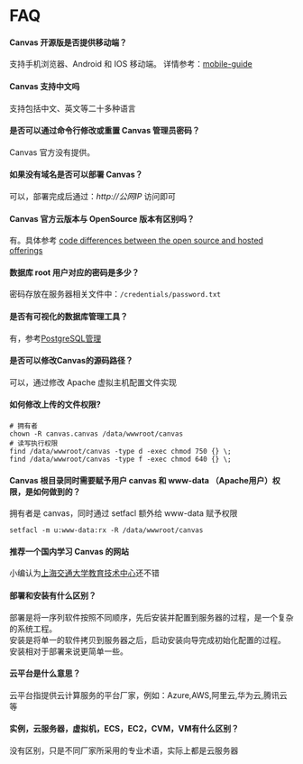 # FAQ

#### Canvas 开源版是否提供移动端？

支持手机浏览器、Android 和 IOS 移动端。 详情参考：[mobile-guide](https://community.canvaslms.com/community/answers/guides/mobile-guide)

#### Canvas 支持中文吗

支持包括中文、英文等二十多种语言

#### 是否可以通过命令行修改或重置 Canvas 管理员密码？

Canvas 官方没有提供。

#### 如果没有域名是否可以部署 Canvas？

可以，部署完成后通过：*http://公网IP* 访问即可

#### Canvas 官方云版本与 OpenSource 版本有区别吗？

有。具体参考 [code differences between the open source and hosted offerings](https://github.com/instructure/canvas-lms/wiki/FAQ#does-canvas-support-any-extensions)

#### 数据库 root 用户对应的密码是多少？

密码存放在服务器相关文件中：`/credentials/password.txt`

#### 是否有可视化的数据库管理工具？

有，参考[PostgreSQL管理](/zh/admin-postgresql.md)

#### 是否可以修改Canvas的源码路径？

可以，通过修改 Apache 虚拟主机配置文件实现

#### 如何修改上传的文件权限?

```shell
# 拥有者
chown -R canvas.canvas /data/wwwroot/canvas
# 读写执行权限
find /data/wwwroot/canvas -type d -exec chmod 750 {} \;
find /data/wwwroot/canvas -type f -exec chmod 640 {} \;
```

#### Canvas 根目录同时需要赋予用户 canvas 和 www-data （Apache用户）权限，是如何做到的？

拥有者是 canvas，同时通过 setfacl 额外给 www-data 赋予权限

```
setfacl -m u:www-data:rx -R /data/wwwroot/canvas
```
#### 推荐一个国内学习 Canvas 的网站

小编认为[上海交通大学教育技术中心](https://v.sjtu.edu.cn/guide/)还不错

#### 部署和安装有什么区别？

部署是将一序列软件按照不同顺序，先后安装并配置到服务器的过程，是一个复杂的系统工程。  
安装是将单一的软件拷贝到服务器之后，启动安装向导完成初始化配置的过程。  
安装相对于部署来说更简单一些。 

#### 云平台是什么意思？

云平台指提供云计算服务的平台厂家，例如：Azure,AWS,阿里云,华为云,腾讯云等

#### 实例，云服务器，虚拟机，ECS，EC2，CVM，VM有什么区别？

没有区别，只是不同厂家所采用的专业术语，实际上都是云服务器